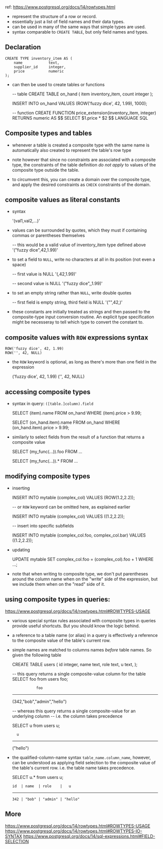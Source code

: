 ref: https://www.postgresql.org/docs/14/rowtypes.html

- represent the structure of a row or record.
- essentially just a list of field names and their data types.
- can be used in many of the same ways that simple types are used.
- syntax comparable to `CREATE TABLE`, but only field names and types.

## Declaration 

    CREATE TYPE inventory_item AS (
        name            text,
        supplier_id     integer,
        price           numeric
    );

- can then be used to create tables or functions

    -- table
    CREATE TABLE on_hand (
        item    inventory_item,
        count   integer
    );

    INSERT INTO on_hand
    VALUES (ROW('fuzzy dice', 42, 1.99), 1000);

    -- function
    CREATE FUNCTION price_extension(inventory_item, integer) 
    RETURNS numeric
    AS $$
        SELECT $1.price * $2
    $$ LANGUAGE SQL

## Composite types and tables
- whenever a table is created a composite type with the same name is automatically also created to represent the table's row type

- note however that since no constraints are associated with a composite type, the constraints of the table definition *do not apply* to values of the composite type outside the table. 

- to circumvent this, you can create a domain over the composite type, and apply the desired constraints as `CHECK` constraints of the domain.

## composite values as literal constants
- syntax

    '(val1,val2,...)'

- values can be surrounded by quotes, which they must if containing commas or parentheses themselves

    -- this would be a valid value of inventory_item type defined above
    '("fuzzy dice",42,1.99)'
    
- to set a field to `NULL`, write no characters at all in its position (not even a space)

    -- first value is NULL
    '(,42,1.99)'
    
    -- second value is NULL
    '("fuzzy dice",,1.99)'

- to set an empty string rather than `NULL`, write double quotes
    
    -- first field is empty string, third field is NULL
    '("",42,)'

- these constants are initially treated as strings and then passed to the composite-type input conversion routine. An explicit type specification might be necesseray to tell which type to convert the constant to.


## composite values with `ROW` expressions syntax 

    ROW('fuzzy dice', 42, 1.99)
    ROW('', 42, NULL)

- the `ROW` keyword is optional, as long as there's more than one field in the expression 

    ('fuzzy dice', 42, 1.99)
    ('', 42, NULL)

## accessing composite types 

- syntax in query: `([table.]column).field`

    SELECT (item).name FROM on_hand 
    WHERE (item).price > 9.99;

    SELECT (on_hand.item).name FROM on_hand 
    WHERE (on_hand.item).price > 9.99;

- similarly to select fields from the result of a function that returns a composite value

    SELECT (my_func(...)).foo FROM ...

    SELECT (my_func(...)).* FROM ...
    
## modifying composite types
- inserting 

    INSERT INTO mytable (complex_col) VALUES (ROW(1.2,2.2)); 
    
    -- or `ROW` keyword can be omitted here, as explained earlier
    
    INSERT INTO mytable (complex_col) VALUES ((1.2,2.2)); 

    -- insert into specific subfields

    INSERT INTO mytable (complex_col.foo, complex_col.bar) 
    VALUES ((1.2,2.2)); 
    

- updating

    UPDATE mytable SET complex_col.foo = (complex_col).foo + 1 
    WHERE ...;

- note that when writing to composite type, we don't put parentheses around the column name when on the "write" side of the expression, but we include them when on the "read" side of it.
    
## using composite types in queries: 
https://www.postgresql.org/docs/14/rowtypes.html#ROWTYPES-USAGE
- various special syntax rules associated with composite types in queries provide useful shortcuts. But you should know the logic behind.

- a reference to a table name (or alias) in a query is effectively a reference to the composite value of the table's current row.

- simple names are matched to columns names *before* table names. So given the following table

    CREATE TABLE users (
        id      integer,
        name    text,
        role    text,
        u       text,
    );

    -- this query returns a single composite-value column for the table
    SELECT foo from users foo;
    
                 foo 
    ---------------------------
    (342,"bob","admin","hello")

    -- whereas this query returns a single composite-value for an underlying column
    -- i.e. the column takes precedence
    
    SELECT u from users u;
    
        u
    ---------
    ("hello")
    
- the qualified-column-name syntax `table_name.column_name`, however, can be understood as applying field selection to the composite value of the table's current row. i.e. the table name takes precedence.

    SELECT u.* from users u;

      id  | name  | role    |   u
    ---------------------------------
      342 | "bob" | "admin" | "hello"

    
## More 
https://www.postgresql.org/docs/14/rowtypes.html#ROWTYPES-USAGE
https://www.postgresql.org/docs/14/rowtypes.html#ROWTYPES-IO-SYNTAX
https://www.postgresql.org/docs/14/sql-expressions.html#FIELD-SELECTION
    
     
